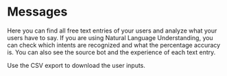 # Messages

Here you can find all free text entries of your users and analyze what your users have to say. If you are using Natural Language Understanding, you can check which intents are recognized and what the percentage accuracy is. You can also see the source bot and the experience of each text entry.

Use the CSV export to download the user inputs.
